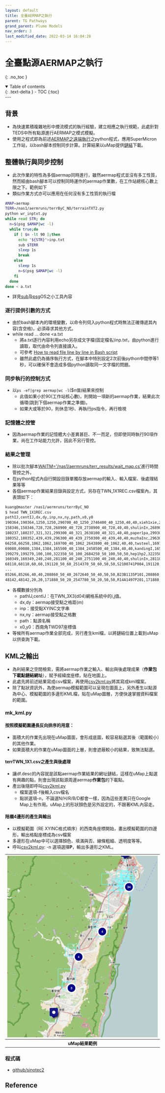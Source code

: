 ```yaml
---
layout: default
title: 全臺AERMAP之執行
parent: TG Pathways
grand_parent: Plume Models
nav_order: 3
last_modified_date: 2022-03-14 16:04:28
---
```

# 全臺點源AERMAP之執行
{: .no_toc }

<details open markdown="block">
  <summary>
    Table of contents
  </summary>
  {: .text-delta }
- TOC
{:toc}
</details>
---

## 背景
- 為快速累積複雜地形中煙流模式的執行經驗，建立相應之執行規範，此處針對TEDS中所有點源進行AERMAP之模式模擬。
- 使用之程式即為前述[AERMAP之遠端執行](https://sinotec2.github.io/Focus-on-Air-Quality/PlumeModels/TG_pathways/aermap_caas/)之python程式，應用SuperMicron工作站，以bash腳本控制同步計算。計算結果以uMap提供[鏈結](http://umap.openstreetmap.fr/zh/map/taiwan-aermap_11-points_730878#7/23.671/121.084)下載。

## 整體執行與同步控制
- 此次作業的特性為多個aermap同時進行，雖然aermap程式並沒有多工性質，然而經由bash腳本可以控制同時運作的aermap作業數，在工作站總核心數上限之下。範例如下
- 類似作業方式亦可以應用在任何沒有多工性質的執行檔

```bash
AMAP=aermap
TERR=/nas1/aermruns/terrByC_NO/terrainTXT2.py
python wr_inptxt.py
while read STR; do
  n=$(psg $AMAP|wc -l)
  while true;do
    if [ $n -lt 90 ];then
      echo "${STR}">inp.txt
      sub $TERR
      sleep 1s
      break
    else
      sleep 1s
      n=$(psg $AMAP|wc -l)
    fi
  done
done < a.txt
```
- 詳見[sub](https://sinotec2.github.io/Focus-on-Air-Quality/utilities/OperationSystem/unix_tools/#sub)及[psg](https://sinotec2.github.io/Focus-on-Air-Quality/utilities/OperationSystem/unix_tools/#psg)OS之小工具內容

### 逐行提供引數的方式
- 由於bash腳本內的環境變數，以命令列伺入python程式時無法正確傳遞其內容(含空格)，必須尋求其他方式。
- while read ... done <a.txt 
  - 將a.txt逐行內容利用echo另存成文字檔(固定檔名)inp.txt，由python進行讀取，取代由命令列直接讀入。
  - 可參考 [How to read file line by line in Bash script](https://linuxhint.com/read_file_line_by_line_bash/)
  - 雖然此處仍為循序執行方式，在腳本中特別設定2次前後python中間停等1秒，可以確保不會造成多個python讀取同一文字檔的問題。

### 同步執行的控制方式
- 以`ps -ef|grep aermap|wc -l`($n值)結果來控制
  - 此值如果小於90(工作站核心數)，則開始一項新的aermap作業，結果此次循環(跳到下個aermap作業之準備)。
  - 如果大或等於90，則休息1秒、再執行ps指令，再行檢視

### 記憶體之控管
- 因為aermap作業的記憶體大小差異甚巨、不一而足，但即使同時執行90項作業，尚在工作站能力允許，因此不另行管控。

### 結果之管理
- 除以批次腳本[WAITM='/nas1/aermruns/terr_results/wait_map.cs']()進行時間管控之外，
- 在python程式內自行開設目錄單獨存放aermap的輸入、輸入檔案、後處理結果等等
- 各個aermap作業結果目錄與設定方式，另存在TWN_1X1REC.csv檔案內，其表頭如下：

```bash
kuang@master /nas1/aermruns/terrByC_NO
$ head TWN_1X1REC.csv
pathIJ,centIJ,dx,dy,inp,nx,ny,path,x0,y0
190364,190364,1250,1250,290700_40_1250_2746400_40_1250,40,40,xieh1xie,290700,2746400
158346,158346,728,728,268900_40_728_2738900_40_728,40,40,shulinIn,268900,2738900
180237,180237,321,321,299300_40_321_2638100_40_321,40,40,paper1pa,299300,2638100
180352,180352,439,439,296300_40_439_2750300_40_439,40,40,muzhaInc,296300,2750300
66258,66258,1062,1062,169700_40_1062_2643800_40_1062,40,40,twsteel,169700,2643800
69080,69080,1384,1384,165500_40_1384_2458500_40_1384,40,40,kandingI,165500,2458500
199279,199279,100,100,322350_50_100_2684250_50_100,50,50,hep1hp2,322350,2684250
160349,160349,240,240,281100_40_240_2751100_40_240,40,40,shulinIn,281100,2751100
68110,68110,60,60,191120_50_60_2514370_50_60,50,50,S2100741P004,191120,2514370
...
85266,85266,40,40,208860_50_40_2672640_50_40,50,50,B23B1135P101,208860,2672640
48142,48142,20,20,171880_50_20_2547780_50_20,50,50,R14A1497P201,171880,2547780
```
- 各欄數據分別為
  - pathIJ,centIJ：在TWN_3X3(d04)網格系統中的i,j值。  
  - dx,dy：aermap接受點之格距(m)
  - inp：接受點XYINC文字串
  - nx,ny：aermap接受點之格數
  - path：點源名稱
  - x0,y0：西南角TWD97座標值
- 等候所有aermap作業全部完成，另行產生kml檔，以將鏈結位置上載到uMap以供查詢下載。

## KML之輸出
- 為利結果之空間檢索，需將aermap作業之輸入、輸出與後處理成果（**作業包下載點鏈結網址**），賦予經緯度座標，貼在地圖上。
- 此處先將前述結果寫成csv檔案，再使用[csv2kml.py](https://sinotec2.github.io/Focus-on-Air-Quality/utilities/GIS/csv2kml/#點狀資訊kml檔之撰寫csv2kmlpy)將其寫成kml檔案。
- 除了點狀資訊外，為使aermap模擬範圍可以呈現在圖面上，另外產生以點源為中心、模擬範圍的多邊形KML檔，貼在uMap圖層，方便快速掌握資料檔案的範圍。

### mk_kml.py
#### 按照模擬範圍邊長反向排序的用意：
- 面積大的作業先出現在uMap圖面，會形成底圖，較容易點選其後（範圍較小）的其他作業。
- 如果面積大的作業在uMap圖面的上層，則會遮蔽較小的結果，致無法點選。

#### terrTWN_1X1.csv之產生與後處理
- 讓df.desc的內容就是該點aermap作業結果的網址鏈結，這樣在uMap上點選有興趣的點，則會出現該點源周邊aermap**作業包**的下載點。
- 產出後隨即呼叫[csv2kml.py](https://sinotec2.github.io/Focus-on-Air-Quality/utilities/GIS/csv2kml/#點狀資訊kml檔之撰寫csv2kmlpy)
  - 檔案選項-f後輸入csv檔名
  - 點狀選項-n，不論選N/H/R/B/D都會一樣，因為這些差異只在Google Map上有作用。uMap上的形狀顏色是另外設定的，不跟著KML內容走。

#### 陪襯4邊形的產生與輸出
- 以模擬範圍（RE XYINC格式順序）的西南角座標開始，畫出模擬範圍的四邊形，輸出格點座標成為csv檔案
- 多邊形在uMap中可以選擇顏色、填滿與否、線條粗細、透明度等等。
- 呼叫[csv2kml.py](https://sinotec2.github.io/Focus-on-Air-Quality/utilities/GIS/csv2kml/#點狀資訊kml檔之撰寫csv2kmlpy):
  -n 選項選擇**P**，輸出多邊形之KML。

| ![twnTERR.png](https://github.com/sinotec2/Focus-on-Air-Quality/raw/main/assets/images/twnTERR.png)|
|:--:|
| <b>uMap結果範例</b>|

### 程式碼
- [github/sinotec2](https://github.com/sinotec2/Focus-on-Air-Quality/blob/main/PlumeModels/TG_pathways/mk_kml.py)


## Reference